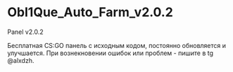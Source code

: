 # Obl1Que_Auto_Farm_v2.0.2
Panel v2.0.2

Бесплатная CS:GO панель с исходным кодом, постоянно обновляется и улучшается.
При вознекновении ошибок или проблем - пишите в tg @alxdzh.
